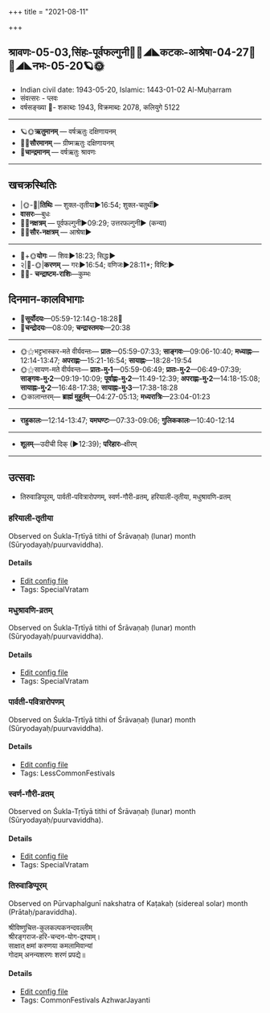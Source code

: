 +++
title = "2021-08-11"

+++
## श्रावणः-05-03,सिंहः-पूर्वफल्गुनी🌛🌌◢◣कटकः-आश्रेषा-04-27🌌🌞◢◣नभः-05-20🪐🌞
- Indian civil date: 1943-05-20, Islamic: 1443-01-02 Al-Muḥarram
- संवत्सरः - प्लवः
- वर्षसङ्ख्या 🌛- शकाब्दः 1943, विक्रमाब्दः 2078, कलियुगे 5122
___________________
- 🪐🌞**ऋतुमानम्** — वर्षऋतुः दक्षिणायनम्
- 🌌🌞**सौरमानम्** — ग्रीष्मऋतुः दक्षिणायनम्
- 🌛**चान्द्रमानम्** — वर्षऋतुः श्रावणः
___________________


## खचक्रस्थितिः
- |🌞-🌛|**तिथिः** — शुक्ल-तृतीया►16:54; शुक्ल-चतुर्थी►  
- **वासरः**—बुधः  
- 🌌🌛**नक्षत्रम्** — पूर्वफल्गुनी►09:29; उत्तरफल्गुनी► (कन्या)  
- 🌌🌞**सौर-नक्षत्रम्** — आश्रेषा►  
___________________
- 🌛+🌞**योगः** — शिवः►18:23; सिद्धः►  
- २|🌛-🌞|**करणम्** — गरः►16:54; वणिजः►28:11*; विष्टिः►  
- 🌌🌛- **चन्द्राष्टम-राशिः**—कुम्भः  


## दिनमान-कालविभागाः
- 🌅**सूर्योदयः**—05:59-12:14🌞️-18:28🌇  
- 🌛**चन्द्रोदयः**—08:09; **चन्द्रास्तमयः**—20:38  
___________________
- 🌞⚝भट्टभास्कर-मते वीर्यवन्तः— **प्रातः**—05:59-07:33; **साङ्गवः**—09:06-10:40; **मध्याह्नः**—12:14-13:47; **अपराह्णः**—15:21-16:54; **सायाह्नः**—18:28-19:54  
- 🌞⚝सायण-मते वीर्यवन्तः— **प्रातः-मु॰1**—05:59-06:49; **प्रातः-मु॰2**—06:49-07:39; **साङ्गवः-मु॰2**—09:19-10:09; **पूर्वाह्णः-मु॰2**—11:49-12:39; **अपराह्णः-मु॰2**—14:18-15:08; **सायाह्नः-मु॰2**—16:48-17:38; **सायाह्नः-मु॰3**—17:38-18:28  
- 🌞कालान्तरम्— **ब्राह्मं मुहूर्तम्**—04:27-05:13; **मध्यरात्रिः**—23:04-01:23  
___________________
- **राहुकालः**—12:14-13:47; **यमघण्टः**—07:33-09:06; **गुलिककालः**—10:40-12:14  
___________________
- **शूलम्**—उदीची दिक् (►12:39); **परिहारः**–क्षीरम्  
___________________

## उत्सवाः
- तिरुवाडिप्पूरम्, पार्वती-पवित्रारोपणम्, स्वर्ण-गौरी-व्रतम्, हरियाली-तृतीया, मधुश्रावणि-व्रतम्
### हरियाली-तृतीया

Observed on Śukla-Tṛtīyā tithi of Śrāvaṇaḥ (lunar) month (Sūryodayaḥ/puurvaviddha). 

#### Details
- [Edit config file](https://github.com/jyotisham/adyatithi/tree/master/general/lunar_month/tithi/05/03/hariyAlI~tRtIyA.toml)
- Tags: SpecialVratam


### मधुश्रावणि-व्रतम्

Observed on Śukla-Tṛtīyā tithi of Śrāvaṇaḥ (lunar) month (Sūryodayaḥ/puurvaviddha). 

#### Details
- [Edit config file](https://github.com/jyotisham/adyatithi/tree/master/general/lunar_month/tithi/05/03/madhuzrAvaNi-vratam.toml)
- Tags: SpecialVratam


### पार्वती-पवित्रारोपणम्

Observed on Śukla-Tṛtīyā tithi of Śrāvaṇaḥ (lunar) month (Sūryodayaḥ/puurvaviddha). 

#### Details
- [Edit config file](https://github.com/jyotisham/adyatithi/tree/master/devatA/umA/lunar_month/tithi/05/03/pArvatI~pavitrArOpaNam.toml)
- Tags: LessCommonFestivals


### स्वर्ण-गौरी-व्रतम्

Observed on Śukla-Tṛtīyā tithi of Śrāvaṇaḥ (lunar) month (Sūryodayaḥ/puurvaviddha). 

#### Details
- [Edit config file](https://github.com/jyotisham/adyatithi/tree/master/devatA/umA/lunar_month/tithi/05/03/svarNa-gaurI-vratam.toml)
- Tags: SpecialVratam


### तिरुवाडिप्पूरम्

Observed on Pūrvaphalgunī nakshatra of Kaṭakaḥ (sidereal solar) month (Prātaḥ/paraviddha). 

श्रीविष्णुचित्त-कुलकल्पकनन्दवल्लीम्  
श्रीरङ्गराज-हरि-चन्दन-योग-द्र्श्याम्।  
साक्षात् क्षमां करुणया कमलामिवान्यां  
गोदाम् अनन्यशरणः शरणं प्रपद्ये॥



#### Details
- [Edit config file](https://github.com/jyotisham/adyatithi/tree/master/mahApuruSha/ALvAr/sidereal_solar_month/nakshatra/04/11/tiruvADippUram.toml)
- Tags: CommonFestivals AzhwarJayanti


